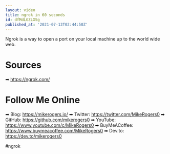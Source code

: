 ```yaml
---
layout: video
title: ngrok in 60 seconds
id: dfMdLGZLXSg
published_at: '2021-07-13T02:44:50Z'
---
```

Ngrok is a way to open a port on your local machine up to the world wide web.

# Sources

➡ https://ngrok.com/

# Follow Me Online

➡ Blog: https://mikerogers.io/
➡ Twitter: https://twitter.com/MikeRogers0
➡ GitHub: https://github.com/mikerogers0
➡ YouTube: https://www.youtube.com/c/MikeRogers0
➡ BuyMeACoffee: https://www.buymeacoffee.com/MikeRogers0
➡ Dev.to: https://dev.to/mikerogers0

#ngrok